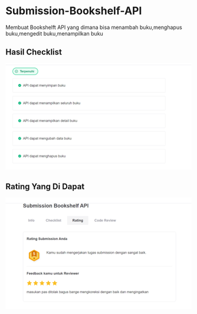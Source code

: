 # Submission-Bookshelf-API
Membuat Bookshelft API yang dimana bisa menambah buku,menghapus buku,mengedit buku,menampilkan buku

## Hasil Checklist
![Hasil Checklist](https://github.com/anriansihotang/Submission-Bookshelf-API/blob/main/Cheklist.png)

## Rating Yang Di Dapat
![Rating](https://github.com/anriansihotang/Submission-Bookshelf-API/blob/main/Rating.png)
